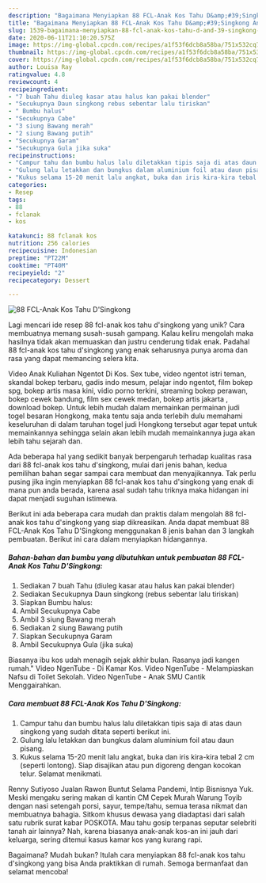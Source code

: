 ```yaml
---
description: "Bagaimana Menyiapkan 88 FCL-Anak Kos Tahu D&amp;#39;Singkong Anti Gagal"
title: "Bagaimana Menyiapkan 88 FCL-Anak Kos Tahu D&amp;#39;Singkong Anti Gagal"
slug: 1539-bagaimana-menyiapkan-88-fcl-anak-kos-tahu-d-and-39-singkong-anti-gagal
date: 2020-06-11T21:10:20.575Z
image: https://img-global.cpcdn.com/recipes/a1f53f6dcb8a58ba/751x532cq70/88-fcl-anak-kos-tahu-dsingkong-foto-resep-utama.jpg
thumbnail: https://img-global.cpcdn.com/recipes/a1f53f6dcb8a58ba/751x532cq70/88-fcl-anak-kos-tahu-dsingkong-foto-resep-utama.jpg
cover: https://img-global.cpcdn.com/recipes/a1f53f6dcb8a58ba/751x532cq70/88-fcl-anak-kos-tahu-dsingkong-foto-resep-utama.jpg
author: Louisa Ray
ratingvalue: 4.8
reviewcount: 4
recipeingredient:
- "7 buah Tahu diuleg kasar atau halus kan pakai blender"
- "Secukupnya Daun singkong rebus sebentar lalu tiriskan"
- " Bumbu halus"
- "Secukupnya Cabe"
- "3 siung Bawang merah"
- "2 siung Bawang putih"
- "Secukupnya Garam"
- "Secukupnya Gula jika suka"
recipeinstructions:
- "Campur tahu dan bumbu halus lalu diletakkan tipis saja di atas daun singkong yang sudah ditata seperti berikut ini."
- "Gulung lalu letakkan dan bungkus dalam aluminium foil atau daun pisang."
- "Kukus selama 15-20 menit lalu angkat, buka dan iris kira-kira tebal 2 cm (seperti lontong). Siap disajikan atau pun digoreng dengan kocokan telur. Selamat menikmati."
categories:
- Resep
tags:
- 88
- fclanak
- kos

katakunci: 88 fclanak kos 
nutrition: 256 calories
recipecuisine: Indonesian
preptime: "PT22M"
cooktime: "PT40M"
recipeyield: "2"
recipecategory: Dessert

---
```



![88 FCL-Anak Kos Tahu D&#39;Singkong](https://img-global.cpcdn.com/recipes/a1f53f6dcb8a58ba/751x532cq70/88-fcl-anak-kos-tahu-dsingkong-foto-resep-utama.jpg)

Lagi mencari ide resep 88 fcl-anak kos tahu d&#39;singkong yang unik? Cara membuatnya memang susah-susah gampang. Kalau keliru mengolah maka hasilnya tidak akan memuaskan dan justru cenderung tidak enak. Padahal 88 fcl-anak kos tahu d&#39;singkong yang enak seharusnya punya aroma dan rasa yang dapat memancing selera kita.

Video Anak Kuliahan Ngentot Di Kos. Sex tube, video ngentot istri teman, skandal bokep terbaru, gadis indo mesum, pelajar indo ngentot, film bokep spg, bokep artis masa kini, vidio porno terkini, streaming bokep perawan, bokep cewek bandung, film sex cewek medan, bokep artis jakarta , download bokep. Untuk lebih mudah dalam memainkan permainan judi togel besaran Hongkong, maka tentu saja anda terlebih dulu memahami keseluruhan di dalam taruhan togel judi Hongkong tersebut agar tepat untuk memainkannya sehingga selain akan lebih mudah memainkannya juga akan lebih tahu sejarah dan.

Ada beberapa hal yang sedikit banyak berpengaruh terhadap kualitas rasa dari 88 fcl-anak kos tahu d&#39;singkong, mulai dari jenis bahan, kedua pemilihan bahan segar sampai cara membuat dan menyajikannya. Tak perlu pusing jika ingin menyiapkan 88 fcl-anak kos tahu d&#39;singkong yang enak di mana pun anda berada, karena asal sudah tahu triknya maka hidangan ini dapat menjadi suguhan istimewa.


Berikut ini ada beberapa cara mudah dan praktis dalam mengolah 88 fcl-anak kos tahu d&#39;singkong yang siap dikreasikan. Anda dapat membuat 88 FCL-Anak Kos Tahu D&#39;Singkong menggunakan 8 jenis bahan dan 3 langkah pembuatan. Berikut ini cara dalam menyiapkan hidangannya.

<!--inarticleads1-->

##### Bahan-bahan dan bumbu yang dibutuhkan untuk pembuatan 88 FCL-Anak Kos Tahu D&#39;Singkong:

1. Sediakan 7 buah Tahu (diuleg kasar atau halus kan pakai blender)
1. Sediakan Secukupnya Daun singkong (rebus sebentar lalu tiriskan)
1. Siapkan  Bumbu halus:
1. Ambil Secukupnya Cabe
1. Ambil 3 siung Bawang merah
1. Sediakan 2 siung Bawang putih
1. Siapkan Secukupnya Garam
1. Ambil Secukupnya Gula (jika suka)


Biasanya ibu kos udah menagih sejak akhir bulan. Rasanya jadi kangen rumah.&#34; Video NgenTube - Di Kamar Kos. Video NgenTube - Melampiaskan Nafsu di Toilet Sekolah. Video NgenTube - Anak SMU Cantik Menggairahkan. 

<!--inarticleads2-->

##### Cara membuat 88 FCL-Anak Kos Tahu D&#39;Singkong:

1. Campur tahu dan bumbu halus lalu diletakkan tipis saja di atas daun singkong yang sudah ditata seperti berikut ini.
1. Gulung lalu letakkan dan bungkus dalam aluminium foil atau daun pisang.
1. Kukus selama 15-20 menit lalu angkat, buka dan iris kira-kira tebal 2 cm (seperti lontong). Siap disajikan atau pun digoreng dengan kocokan telur. Selamat menikmati.


Renny Sutiyoso Jualan Rawon Buntut Selama Pandemi, Intip Bisnisnya Yuk. Meski mengaku sering makan di kantin CM Cepek Murah Warung Toyib dengan nasi setengah porsi, sayur, tempe/tahu, semua terasa nikmat dan membuatnya bahagia. Sitkom khusus dewasa yang diadaptasi dari salah satu rubrik surat kabar POSKOTA. Mau tahu gosip terpanas seputar selebriti tanah air lainnya? Nah, karena biasanya anak-anak kos-an ini jauh dari keluarga, sering ditemui kasus kamar kos yang kurang rapi. 

Bagaimana? Mudah bukan? Itulah cara menyiapkan 88 fcl-anak kos tahu d&#39;singkong yang bisa Anda praktikkan di rumah. Semoga bermanfaat dan selamat mencoba!
